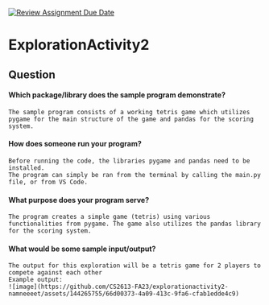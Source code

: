 [![Review Assignment Due Date](https://classroom.github.com/assets/deadline-readme-button-24ddc0f5d75046c5622901739e7c5dd533143b0c8e959d652212380cedb1ea36.svg)](https://classroom.github.com/a/kCrKdl4V)
# ExplorationActivity2
 
## Question
#### Which package/library does the sample program demonstrate?
 
    The sample program consists of a working tetris game which utilizes pygame for the main structure of the game and pandas for the scoring system.
 
#### How does someone run your program?
 
    Before running the code, the libraries pygame and pandas need to be installed.
    The program can simply be ran from the terminal by calling the main.py file, or from VS Code.
 
#### What purpose does your program serve?
 
    The program creates a simple game (tetris) using various functionalities from pygame. The game also utilizes the pandas library for the scoring system.
 
#### What would be some sample input/output?
    The output for this exploration will be a tetris game for 2 players to compete against each other
    Example output:
    ![image](https://github.com/CS2613-FA23/explorationactivity2-namneeeet/assets/144265755/66d00373-4a09-413c-9fa6-cfab1edde4c9)
